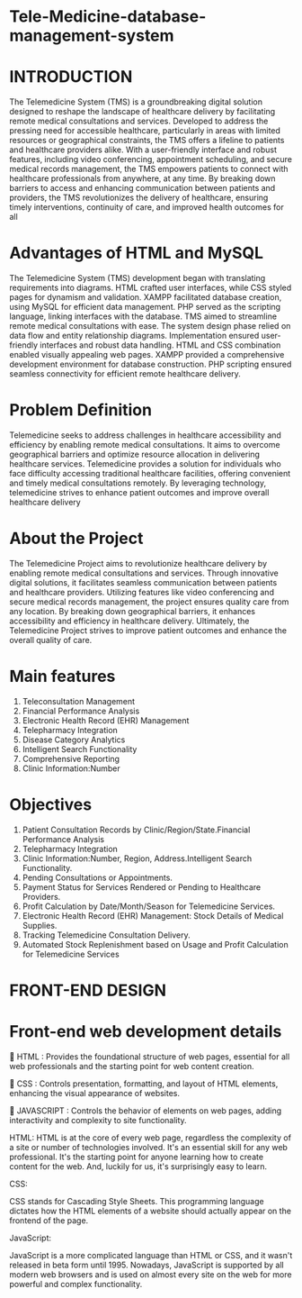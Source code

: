 # Tele-Medicine-database-management-system
# INTRODUCTION
The Telemedicine System (TMS) is a groundbreaking digital solution designed to 
reshape the landscape of healthcare delivery by facilitating remote medical 
consultations and services. Developed to address the pressing need for accessible 
healthcare, particularly in areas with limited resources or geographical constraints, the 
TMS offers a lifeline to patients and healthcare providers alike. With a user-friendly 
interface and robust features, including video conferencing, appointment scheduling, 
and secure medical records management, the TMS empowers patients to connect with 
healthcare professionals from anywhere, at any time. By breaking down barriers to 
access and enhancing communication between patients and providers, the TMS 
revolutionizes the delivery of healthcare, ensuring timely interventions, continuity of 
care, and improved health outcomes for all
# Advantages of HTML and MySQL
The Telemedicine System (TMS) development began with translating requirements 
into diagrams. HTML crafted user interfaces, while CSS styled pages for dynamism 
and validation. XAMPP facilitated database creation, using MySQL for efficient data 
management. PHP served as the scripting language, linking interfaces with the 
database. TMS aimed to streamline remote medical consultations with ease. The 
system design phase relied on data flow and entity relationship diagrams. 
Implementation ensured user-friendly interfaces and robust data handling. HTML and 
CSS combination enabled visually appealing web pages. XAMPP provided a 
comprehensive development environment for database construction. PHP scripting 
ensured seamless connectivity for efficient remote healthcare delivery.
# Problem Definition
Telemedicine seeks to address challenges in healthcare accessibility and efficiency by 
enabling remote medical consultations. It aims to overcome geographical barriers and 
optimize resource allocation in delivering healthcare services. Telemedicine provides 
a solution for individuals who face difficulty accessing traditional healthcare facilities, 
offering convenient and timely medical consultations remotely. By leveraging 
technology, telemedicine strives to enhance patient outcomes and improve overall 
healthcare delivery
# About the Project
The Telemedicine Project aims to revolutionize healthcare delivery by enabling 
remote medical consultations and services. Through innovative digital solutions, it 
facilitates seamless communication between patients and healthcare providers. 
Utilizing features like video conferencing and secure medical records management, 
the project ensures quality care from any location. By breaking down geographical 
barriers, it enhances accessibility and efficiency in healthcare delivery. Ultimately, the 
Telemedicine Project strives to improve patient outcomes and enhance the overall 
quality of care.
# Main features
1. Teleconsultation Management
2. Financial Performance Analysis
3. Electronic Health Record (EHR) Management
4. Telepharmacy Integration
5. Disease Category Analytics
6. Intelligent Search Functionality
7. Comprehensive Reporting
8. Clinic Information:Number
# Objectives
1. Patient Consultation Records by Clinic/Region/State.Financial Performance 
Analysis
2. Telepharmacy Integration
3. Clinic Information:Number, Region, Address.Intelligent Search Functionality.
4. Pending Consultations or Appointments.
5. Payment Status for Services Rendered or Pending to Healthcare Providers.
6. Profit Calculation by Date/Month/Season for Telemedicine Services.
7. Electronic Health Record (EHR) Management: Stock Details of Medical 
Supplies.
8. Tracking Telemedicine Consultation Delivery.
9. Automated Stock Replenishment based on Usage and Profit Calculation for 
Telemedicine Services
# FRONT-END DESIGN
# Front-end web development details
 HTML : Provides the foundational structure of web pages, essential for all web 
professionals and the starting point for web content creation.

 CSS : Controls presentation, formatting, and layout of HTML elements, 
enhancing the visual appearance of websites.

 JAVASCRIPT : Controls the behavior of elements on web pages, adding interactivity 
and complexity to site functionality.

HTML:
HTML is at the core of every web page, regardless the complexity of a site or number 
of technologies involved. It's an essential skill for any web professional. It's the 
starting point for anyone learning how to create content for the web. And, luckily 
for us, it's surprisingly easy to learn. 

CSS:

CSS stands for Cascading Style Sheets. This programming language dictates how 
the HTML elements of a website should actually appear on the frontend of the 
page. 

JavaScript:

JavaScript is a more complicated language than HTML or CSS, and it wasn't 
released in beta form until 1995. Nowadays, JavaScript is supported by all modern 
web browsers and is used on almost every site on the web for more powerful and 
complex functionality.
